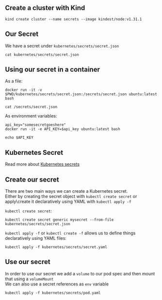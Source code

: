 ## Create a cluster with Kind

```
kind create cluster --name secrets --image kindest/node:v1.31.1
```

## Our Secret

We have a secret under `kubernetes/secrets/secret.json`

```
cat kubernetes/secrets/secret.json
```

## Using our secret in a container

As a file:
```
docker run -it -v $PWD/kubernetes/secrets/secret.json:/secrets/secret.json ubuntu:latest bash

cat /secrets/secret.json
```

As environment variables:

```
api_key="somesecretgoeshere"
docker run -it -e API_KEY=$api_key ubuntu:latest bash

echo $API_KEY
```

## Kubernetes Secret

Read more about [Kubernetes secrets](https://kubernetes.io/docs/concepts/configuration/secret/)


## Create our secret

There are two main ways we can create a Kubernetes secret. </br>
Either by creating the secret object with `kubectl create secret` or apply\create it declaratively using YAML with `kubectl apply -f`

`kubectl create secret`:

```
kubectl create secret generic mysecret --from-file kubernetes/secrets/secret.json
```

`kubectl apply -f` or `kubectl create -f` allows us to define things declaratively using YAML files:

```
kubectl apply -f kubernetes/secrets/secret.yaml
```

## Use our secret

In order to use our secret we add a `volume` to our pod spec and then mount that using a `volumeMount` </br>
We can also use a secret references as `env` variable </br>


```
kubectl apply -f kubernetes/secrets/pod.yaml
```



